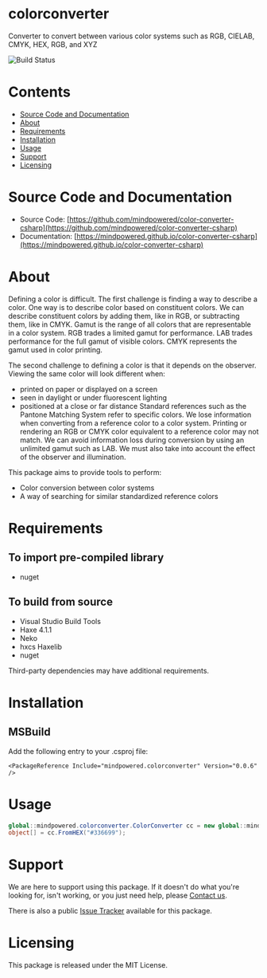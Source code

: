 
colorconverter
==============
Converter to convert between various color systems such as RGB, CIELAB, CMYK, HEX, RGB, and XYZ

![Build Status](https://mindpowered.dev/assets/images/github-badges/build-passing.svg)

Contents
========

* [Source Code and Documentation](#source-code-and-documentation)
* [About](#about)
* [Requirements](#requirements)
* [Installation](#installation)
* [Usage](#usage)
* [Support](#support)
* [Licensing](#licensing)

# Source Code and Documentation
- Source Code: [https://github.com/mindpowered/color-converter-csharp](https://github.com/mindpowered/color-converter-csharp)
- Documentation: [https://mindpowered.github.io/color-converter-csharp](https://mindpowered.github.io/color-converter-csharp)

# About
Defining a color is difficult. The first challenge is finding a way to describe a color. One way is to describe color based on constituent colors. We can describe constituent colors by adding them, like in RGB, or subtracting them, like in CMYK. Gamut is the range of all colors that are representable in a color system. RGB trades a limited gamut for performance. LAB trades performance for the full gamut of visible colors. CMYK represents the gamut used in color printing.

The second challenge to defining a color is that it depends on the observer. Viewing the same color will look different when:
- printed on paper or displayed on a screen
- seen in daylight or under fluorescent lighting
- positioned at a close or far distance
Standard references such as the Pantone Matching System refer to specific colors. We lose information when converting from a reference color to a color system. Printing or rendering an RGB or CMYK color equivalent to a reference color may not match. We can avoid information loss during conversion by using an unlimited gamut such as LAB. We must also take into account the effect of the observer and illumination.

This package aims to provide tools to perform:
- Color conversion between color systems
- A way of searching for similar standardized reference colors

# Requirements
## To import pre-compiled library
- nuget

## To build from source
- Visual Studio Build Tools
- Haxe 4.1.1
- Neko
- hxcs Haxelib
- nuget


Third-party dependencies may have additional requirements.

# Installation

## MSBuild

Add the following entry to your .csproj file:

```
<PackageReference Include="mindpowered.colorconverter" Version="0.0.6" />
```


# Usage
```csharp
global::mindpowered.colorconverter.ColorConverter cc = new global::mindpowered.colorconverter.ColorConverter();
object[] = cc.FromHEX("#336699");
```


# Support
We are here to support using this package. If it doesn't do what you're looking for, isn't working, or you just need help, please [Contact us][contact].

There is also a public [Issue Tracker][bugs] available for this package.

# Licensing
This package is released under the MIT License.



[bugs]: https://github.com/mindpowered/color-converter-csharp/issues
[contact]: https://mindpowered.dev/support/?ref=color-converter-csharp/
[docs]: https://mindpowered.github.io/color-converter-csharp/
[licensing]: https://mindpowered.dev/?ref=color-converter-csharp
[purchase]: https://mindpowered.dev/purchase/

